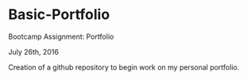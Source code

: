 # Basic-Portfolio
Bootcamp Assignment: Portfolio

July 26th, 2016

Creation of a github repository to begin work on my personal portfolio.
